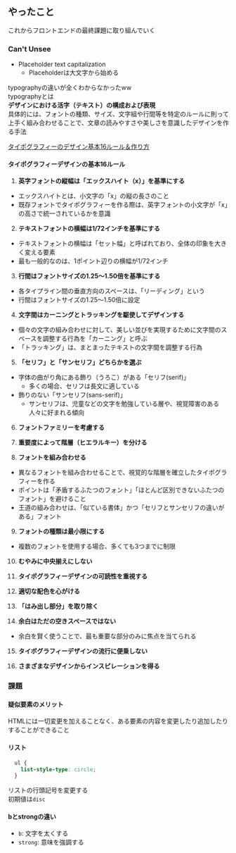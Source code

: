 ## やったこと
これからフロントエンドの最終課題に取り組んでいく

### Can't Unsee
- Placeholder text capitalization
  - Placeholderは大文字から始める

typographyの違いが全くわからなかったww  
typographyとは  
**デザインにおける活字（テキスト）の構成および表現**  
具体的には、フォントの種類、サイズ、文字組や行間等を特定のルールに則って上手く組み合わせることで、文章の読みやすさや美しさを意識したデザインを作る手法  

[タイポグラフィーのデザイン基本16ルール＆作り方](https://goworkship.com/magazine/typo-rules/)  

#### タイポグラフィーデザインの基本16ルール
1. **英字フォントの縦幅は「エックスハイト（x）」を基準にする**
  - エックスハイトとは、小文字の「x」の縦の長さのこと
  - 既存フォントでタイポグラフィーを作る際は、英字フォントの小文字が「x」の高さで統一されているかを意識

2. **テキストフォントの横幅は1/72インチを基準にする**
  - テキストフォントの横幅は「セット幅」と呼ばれており、全体の印象を大きく変える要素
  - 最も一般的なのは、1ポイント辺りの横幅が1/72インチ

3. **行間はフォントサイズの1.25〜1.50倍を基準にする**
  - 各タイプライン間の垂直方向のスペースは、「リーディング」という
  - 行間はフォントサイズの1.25〜1.50倍に設定

4. **文字間はカーニングとトラッキングを駆使してデザインする**
  - 個々の文字の組み合わせに対して、美しい並びを実現するために文字間のスペースを調整する行為を「カーニング」と呼ぶ
  - 「トラッキング」は、まとまったテキストの文字間を調整する行為

5. **「セリフ」と「サンセリフ」どちらかを選ぶ**
  - 字体の曲がり角にある飾り（うろこ）がある「セリフ(serif)」
    - 多くの場合、セリフは長文に適している
  - 飾りのない「サンセリフ(sans-serif)」
    - サンセリフは、児童などの文字を勉強している層や、視覚障害のある人々に好まれる傾向

6. **フォントファミリーを考慮する**

7. **重要度によって階層（ヒエラルキー）を分ける**

8. **フォントを組み合わせる**
  - 異なるフォントを組み合わせることで、視覚的な階層を確立したタイポグラフィーを作る
  - ポイントは「矛盾するふたつのフォント」「ほとんど区別できないふたつのフォント」を避けること
  - 王道の組み合わせは、「似ている書体」かつ「セリフとサンセリフの違いがある」フォント

9. **フォントの種類は最小限にする**
  - 複数のフォントを使用する場合、多くても3つまでに制限

10. **むやみに中央揃えにしない**

11. **タイポグラフィーデザインの可読性を重視する**

12. **適切な配色を心がける**

13. **「はみ出し部分」を取り除く**

14. **余白はただの空きスペースではない**
  - 余白を賢く使うことで、最も重要な部分のみに焦点を当てられる

15. **タイポグラフィーデザインの流行に便乗しない**

16. **さまざまなデザインからインスピレーションを得る**



### 課題
#### 疑似要素のメリット
HTMLには一切変更を加えることなく、ある要素の内容を変更したり追加したりすることができること  

#### リスト
```css
  ul {
    list-style-type: circle;
  }
```
リストの行頭記号を変更する  
初期値は`disc`   

#### bとstrongの違い
- `b`: 文字を太くする
- `strong`: 意味を強調する

